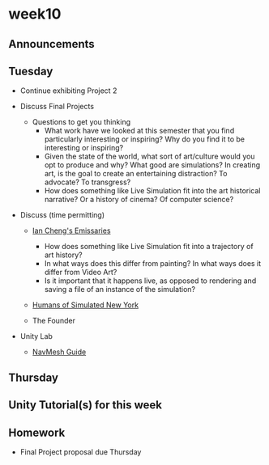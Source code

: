 # week10

## Announcements

## Tuesday

+ Continue exhibiting Project 2
+ Discuss Final Projects
	+ Questions to get you thinking
		+ What work have we looked at this semester that you find particularly interesting or inspiring? Why do you find it to be interesting or inspiring?
		+ Given the state of the world, what sort of art/culture would you opt to produce and why? What good are simulations? In creating art, is the goal to create an entertaining distraction? To advocate? To transgress?
		+ How does something like Live Simulation fit into the art historical narrative? Or a history of cinema? Of computer science?

+ Discuss (time permitting)
	+ [Ian Cheng's Emissaries](https://www.youtube.com/watch?v=TO6Luilc4Bo)
		+ How does something like Live Simulation fit into a trajectory of art history?
		+ In what ways does this differ from painting? In what ways does it differ from Video Art?
		+ Is it important that it happens live, as opposed to rendering and saving a file of an instance of the simulation?

	+ [Humans of Simulated New York](https://spaceandtim.es/projects/hosny/)
	+ The Founder

+ Unity Lab
	+ [NavMesh Guide](../learning-modules/navmesh)

## Thursday



## Unity Tutorial(s) for this week

## Homework

+ Final Project proposal due Thursday
